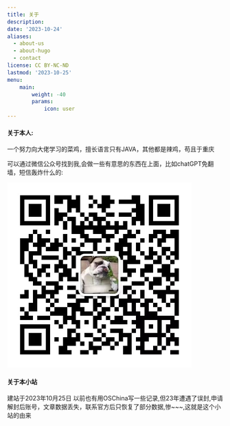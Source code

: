 ```yaml
---
title: 关于
description:
date: '2023-10-24'
aliases:
  - about-us
  - about-hugo
  - contact
license: CC BY-NC-ND
lastmod: '2023-10-25'
menu:
    main: 
        weight: -40
        params:
            icon: user
---
```

#### 关于本人:  
一个努力向大佬学习的菜鸡，擅长语言只有JAVA，其他都是辣鸡，苟且于重庆

可以通过微信公众号找到我,会做一些有意思的东西在上面，比如chatGPT免翻墙，短信轰炸什么的:

![你笑起来真好看](image-20231024153903878.png)
#### 关于本小站
建站于2023年10月25日 以前也有用OSChina写一些记录,但23年遭遇了误封,申请解封后账号，文章数据丢失，联系官方后只恢复了部分数据,惨~~~,这就是这个小站的由来



